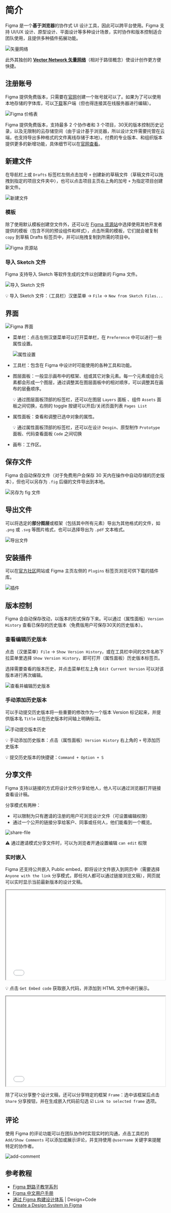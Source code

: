 # 简介

Figma 是一个**基于浏览器**的协作式 UI 设计工具，因此可以跨平台使用。Figma 支持 UI/UX 设计、原型设计、平面设计等多种设计场景，实时协作和版本控制适合团队使用，且提供多种插件拓展功能。

![矢量网络](./images/vector-network.gif)

此外其独创的 [**Vector  Network 矢量网络**](https://medium.com/figma-design/introducing-vector-networks-3b877d2b864f)（相对于路径概念）使设计创作更方便快捷。

## 注册账号

Figma 提供免费版本，只需要在[官网](https://www.figma.com/)创建一个账号就可以了。如果为了可以使用本地存储的字体库，可以[下载](https://www.figma.com/downloads/)客户端（但也得连接其在线服务器进行编辑）。

![Figma 价格表](./images/figma-price.png)

Figma 提供免费版本，支持最多 2 个协作者和 3 个项目，30天的版本控制历史记录，以及无限制的云存储空间（由于设计基于浏览器，所以设计文件需要托管在云端，也支持导出多种格式的文件离线存储于本地）。付费的专业版本、和组织版本提供更多的新增功能，具体细节可以在[官网查看](https://www.figma.com/pricing/#cid-57mfNh6t0Xo7z8Q95Ww9ZV)。

## 新建文件

在导航栏上或 `Drafts` 标签栏左侧点击加号 `+` 创建新的草稿文件（草稿文件可以拖拽到指定的项目文件夹中），也可以点击项目主页右上角的加号 `+` 为指定项目创建新文件。

![新建文件](./images/new-file.png)

### 模板

除了使用默认模板创建空文件外，还可以在 [Figma 资源站](https://www.figma.com/resources/assets/)中选择使用其他开发者提供的模板（包含不同的预设组件和样式），点击所需的模板，它们就会被复制 `copy` 到草稿 Drafts 标签页中，并可以拖拽复制到所需的项目中。

![Figma 资源站](./images/template.png)

### 导入 Sketch 文件

Figma 支持导入 Sketch 等软件生成的文件以创建新的 Figma 文件。

![导入 Sketch 文件](./images/import-files-from-sketch.png)

:bulb: 导入 Sketch 文件：（工具栏）汉堡菜单 -> `File` -> `New from Sketch Files...`

## 界面

![Figma 界面](./images/layout.png)

* 菜单栏：点击左侧汉堡菜单可以打开菜单栏，在 `Preference` 中可以进行一些属性设置。

  ![属性设置](./images/menu.png)

* 工具栏：包含在 Figma 中设计时可能使用的各种工具和功能。

* 图层面板：一般显示画布中的框架、组或其它对象元素。每一个元素或组合元素都会形成一个图层，通过调整其在图层面板中的相对顺序，可以调整其在画布的层叠顺序。

  :bulb: 通过图层面板顶部的标签栏，还可以在图层 `Layers` 面板 、组件 `Assets` 面板之间切换，右侧的 toggle 按键可以开启/关闭页面列表 `Pages List`

* 属性面板：查看和调整已选中对象的属性。

  :bulb: 通过属性面板顶部的标签栏，还可以在设计 `Desgin`、原型制作 `Prototype` 面板、代码查看面板 `Code` 之间切换

* 画布：工作区。

## 保存文件

Figma 会自动保存文件（对于免费用户会保存 30 天内在操作中自动存储的历史版本），但也可以另存为 `.fig` 后缀的文件导出到本地。

![另存为 fig 文件](./images/save-as-file.png)

## 导出文件

可以将选定的**部分图层**或框架（包括其中所有元素）导出为其他格式的文件，如 `.png` 或 `.svg` 等图片格式，也可以选择导出为 `.pdf` 文本格式。

![导出文件](./images/export-file.png)

## 安装插件

可以在[官方社区](https://www.figma.com/community)网站或 Figma 主页左侧的 `Plugins` 标签页浏览可供下载的插件库。

![插件](./images/plugins.png)

## 版本控制

Figma 会自动保存改动，以版本的形式保存下来。可以通过（属性面板）`Version History` 查看已保存的历史版本（免费版用户可保存30天的历史版本）。

### 查看编辑历史版本

点击（汉堡菜单）`File` -> `Show Version History`，或在工具栏中间的文件名称下拉菜单里选择 `Show Version History`，即可打开（属性面板）历史版本标签页。

选择需要查看的版本历史，并点击菜单栏左上角 `Edit Current Version` 可以对该版本进行再次编辑。

![查看并编辑历史版本](./images/show-and-edit-version-history.png)

### 手动添加历史版本

可以手动提交历史版本将一些重要的修改作为一个版本 Version 标记起来，并提供版本名 `Title` 以在历史版本时间轴上明确标注。

![手动提交版本历史](./images/add-version-history.png)

:bulb: 手动添加历史版本：点击（属性面板）`Version History` 右上角的 `+` 号添加历史版本

:bulb: 提交历史版本的快捷键：`Command + Option + S`

## 分享文件

Figma 支持以链接的方式将设计文件分享给他人，他人可以通过浏览器打开链接查看设计稿。

分享模式有两种：

* 可以限制为只有邀请的注册的用户可浏览设计文件（可设置编辑权限）
* 通过一个公开的链接分享给客户、同事或任何人，他们能看到一个概览。

![share-file](./images/share-file.png)

:warning: 通过邀请模式分享文件时，可以为浏览者开通设置编辑 `can edit` 权限

### 实时嵌入

Figma 还支持公共嵌入 Public embed，即将设计文件嵌入到网页中（需要选择 `Anyone with the link` 分享模式，即任何人都可以通过链接浏览文稿），网页就可以实时显示当前最新版本的设计文稿。

<iframe style="width: 100%;aspect-ratio: 16/9;" src="//player.bilibili.com/player.html?aid=94259627&bvid=BV1sE411p7br&cid=162480578&page=33&high_quality=1&danmaku=0" allowfullscreen="true" loading="lazy"></iframe>

:bulb: 点击 `Get Embed code` 获取嵌入代码，并添加到 HTML 文件中进行展示。

<iframe style="width: 100%;aspect-ratio: 16/9;" src="//player.bilibili.com/player.html?aid=94259627&bvid=BV1sE411p7br&cid=162480599&page=34&high_quality=1&danmaku=0" allowfullscreen="true" loading="lazy"></iframe>

除了可以分享整个设计文稿，还可以分享特定的框架 `Frame`：选中该框架后点击 `Share` 分享按钮，并在生成嵌入代码前勾选 :ballot_box_with_check: `Link to selected frame` 选项。

## 评论

使用 Figma 的评论功能可以在团队协作时实现实时的沟通，点击工具栏的 `Add/Show Comments` 可以添加或展示评论，并支持使用 `@username` 关键字来提醒特定的协作者。

![add-comment](./images/add-comment.png)

## 参考教程

* [Figma 野路子教学系列](https://www.youtube.com/watch?v=iKsbO-G9Q9Y&list=PLrgBkP7HMHlAWmh4kyW18cQ4xssiKR-JP)
* [Figma 中文用户手册](https://figmachina.com/guide/)
* [通过 Figma 构建设计体系](https://designcode.io/design-system-in-figma) | Design+Code
* [Create a Design System in Figma](https://www.youtube.com/playlist?list=PLDaHCLWmCcQL3ipBjcrJYc_DT6B2nxVf0)